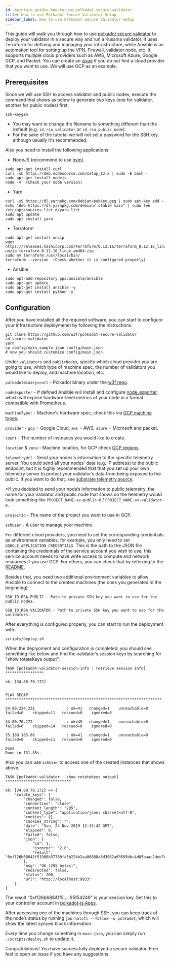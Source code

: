 ```yaml
---
id: maintain-guides-how-to-use-polkadot-secure-validator
title: How to use Polkadot Secure Validator Setup
sidebar_label: How to use Polkadot Secure Validator Setup
---
```


This guide will walk you through how to use [polkadot secure validator](https://github.com/w3f/polkadot-secure-validator) to deploy your validator in a secure way and run a Kusama validator. It uses Terraform for defining and managing your infrastructure, while Ansible is an automation tool for setting up the VPN, Firewall, validator node, etc. It supports multiple cloud providers such as AWS, Microsoft Azure, Google GCP, and Packet. You can create an [issue](https://github.com/w3f/polkadot-secure-validator/issues) if you do not find a cloud provider that you want to use. We will use GCP as an example.

## Prerequisites
Since we will use SSH to access validator and public nodes, execute the command that shows as below to generate two keys (one for validator, another for public nodes) first.

```
ssh-keygen
```

- You may want to change the filename to something different than the default (e.g. `id_rsa_validator` or `id_rsa_public_node`).
- For the sake of the tutorial we will not set a password for the SSH key, although usually it's recommended.

Also you need to install the following applications:

- NodeJS (recommend to use [nvm](https://github.com/nvm-sh/nvm)).
```
sudo apt-get install curl
curl -sL https://deb.nodesource.com/setup_13.x | sudo -E bash -
sudo apt-get install nodejs
node -v  (Check your node version)
```
- Yarn
```
curl -sS https://dl.yarnpkg.com/debian/pubkey.gpg | sudo apt-key add -
echo "deb https://dl.yarnpkg.com/debian/ stable main" | sudo tee /etc/apt/sources.list.d/yarn.list
sudo apt update
sudo apt install yarn
```
- Terraform
```
sudo apt-get install unzip
wget https://releases.hashicorp.com/terraform/0.12.16/terraform_0.12.16_linux_amd64.zip
unzip terraform_0.12.16_linux_amd64.zip
sudo mv terraform /usr/local/bin/
terraform --version  (Check whether it is configured properly)
```
- Ansible
```
sudo apt-add-repository ppa:ansible/ansible
sudo apt-get update
sudo apt-get install ansible -y
sudo apt-get install python -y
```

## Configuration

After you have installed all the required software, you can start to configure your infrastucture deploymenet by following the instructions:

```
git clone https://github.com/w3f/polkadot-secure-validator
cd secure-validator
yarn
cp config/main.sample.json config/main.json
# now you should customize config/main.json
```

Under `validators` and `publicNodes`, specify which cloud provider you are going to use, which type of machine spec, the number of validators you would like to deploy, and machine location, etc.

`polkadotBinary=>url` - Polkadot binary under the [w3f repo](https://github.com/w3f/polkadot/releases).

`nodeExporter` - If defined Ansible will install and configure [node_exporter](https://github.com/prometheus/node_exporter), which will expose hardware-level metrics of your node in a format compatible with Prometheus.

`machineType:` - Machine's hardware spec, check this via [GCP machine types](https://cloud.google.com/compute/docs/machine-types).

`provider` - `gcp` = Google Cloud, `aws` = AWS, `azure` = Microsoft and packet.

`count` - The number of instnaces you would like to create.

`location` & `zone` - Machine location, for GCP check [GCP regions](https://cloud.google.com/compute/docs/regions-zones/).

`telemetryUrl` - Send your nodes's information to the specific telemetry server. You could send all your nodes' data (e.g. IP address) to the public endpoint, but it is highly recommended that that you set up your own telemetry server to protect your validator’s data from being exposed to the public. If you want to do that, see [substrate telemetry source](https://github.com/paritytech/substrate-telemetry).

\*If you decided to send your node’s information to public telemetry, the name for your validator and public node that shows on the telemetry would look something like `PROJECT_NAME-sv-public-0` / `PROJECT_NAME-sv-validator-0`.

`projectId` - The name of the project you want to use in GCP.

`sshUser` - A user to manage your machine.

For different cloud providers, you need to set the corresponding credentials as environment variables, for example, you only need to set `GOOGLE_APPLICATION_CREDENTIALS`. This is the path to the JSON file containing the credentials of the service account you wish to use; this service account needs to have write access to compute and network resources if you use GCP. For others, you can check that by referring to the [README](https://github.com/w3f/polkadot-secure-validator#prerequisites).

Besides that, you need two additional environment variables to allow Ansible to connect to the created machines (the ones you generated in the beginning):

```
SSH_ID_RSA_PUBLIC - Path to private SSH key you want to use for the public nodes.

SSH_ID_RSA_VALIDATOR - Path to private SSH key you want to use for the validators.
```

After everything is configured properly, you can start to run the deployment with:

```
scripts/deploy.sh
```

When the deplyoment and configuration is completed, you should see something like below and find the validator’s session keys by searching for "show rotateKeys output".

```
TASK [polkadot-validator-session-info : retrieve session info] *****************

ok: [34.80.70.172]


PLAY RECAP *********************************************************************

34.80.224.231              : ok=41   changed=1    unreachable=0    failed=0    skipped=11   rescued=0    ignored=0

34.80.70.172               : ok=49   changed=1    unreachable=0    failed=0    skipped=14   rescued=0    ignored=0

35.189.183.66              : ok=41   changed=1    unreachable=0    failed=0    skipped=11   rescued=0    ignored=0

Done
Done in 131.85s.
```

Also you can use `sshUser` to access one of the created instances that shows above.

```
TASK [polkadot-validator : show rotateKeys output] *****************************

ok: [34.80.70.172] => {
    "rotate_keys": {
        "changed": false,
        "connection": "close",
        "content_length": "295",
        "content_type": "application/json; charset=utf-8",
        "cookies": {},
        "cookies_string": "",
        "date": "Sun, 24 Nov 2019 12:13:42 GMT",
        "elapsed": 0,
        "failed": false,
        "json": {
            "id": 1,
            "jsonrpc": "2.0",
            "result": "0xf126b68841f51988b37780fa5b224b2aa86888a8d3962a63595dbc4d85baac2dee7c9900c8ddfad1991a8884e58273f06d5c1dbfc3dc6000c037185ccead9d692a3b3396cdd7e2def520682d65ad7e8ca234fb17630b428752e6150462998b4362a2b7e201657c8084ae8215bd142458ccd69506d08b18925dc897fb95f54249"
        },
        "msg": "OK (295 bytes)",
        "redirected": false,
        "status": 200,
        "url": "http://localhost:9933"
    }
}
```

The result "0xf126b68841f5…..95f54249" is your session key. Set this to your controller account in [polkadot-js Apps](https://polkadot.js.org/apps/#/staking/actions).

After accessing one of the machines through SSH, you can keep track of the node’s status by running `journalctl --follow -u polkadot`, which will show the latest synced block information.

Every time you change something in `main.json`, you can simply run `./scripts/deploy.sh` to update it.

Congratulations! You have successfully deployed a secure validator. Free feel to open an issue if you have any suggestions.
